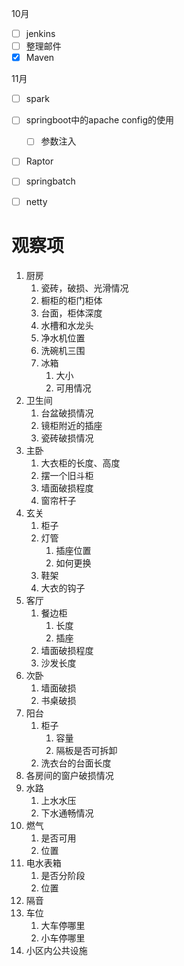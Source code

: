 10月

- [ ] jenkins
- [ ] 整理邮件
- [x] Maven

11月

- [ ] spark
- [ ] springboot中的apache config的使用
  - [ ] 参数注入
- [ ] Raptor
- [ ] springbatch
- [ ] netty





# 观察项

1. 厨房
   1. 瓷砖，破损、光滑情况
   2. 橱柜的柜门柜体
   3. 台面，柜体深度
   4. 水槽和水龙头
   5. 净水机位置
   6. 洗碗机三围
   7. 冰箱
      1. 大小
      2. 可用情况
2. 卫生间
   1. 台盆破损情况
   2. 镜柜附近的插座
   3. 瓷砖破损情况
3. 主卧
   1. 大衣柜的长度、高度
   2. 摆一个旧斗柜
   3. 墙面破损程度
   4. 窗帘杆子
4. 玄关
   1. 柜子
   2. 灯管
      1. 插座位置
      2. 如何更换
   3. 鞋架
   4. 大衣的钩子
5. 客厅
   1. 餐边柜
      1. 长度
      2. 插座
   2. 墙面破损程度
   3. 沙发长度
6. 次卧
   1. 墙面破损
   2. 书桌破损
7. 阳台
   1. 柜子
      1. 容量
      2. 隔板是否可拆卸
   2. 洗衣台的台面长度
8. 各房间的窗户破损情况
9. 水路
   1. 上水水压
   2. 下水通畅情况
10. 燃气
    1. 是否可用
    2. 位置
11. 电水表箱
    1. 是否分阶段
    2. 位置
12. 隔音
13. 车位
    1. 大车停哪里
    2. 小车停哪里
14. 小区内公共设施

